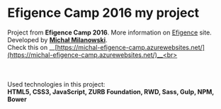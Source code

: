 # Efigence Camp 2016 my project
Project from <strong>Efigence Camp 2016</strong>. More information on <a href="http://camp.efigence.com/">Efigence</a> site. Developed by <strong><a href="https://pl.linkedin.com/in/michalmilanowski">Michał Milanowski</a></strong>.<br>
Check this on __[https://michal-efigence-camp.azurewebsites.net/](https://michal-efigence-camp.azurewebsites.net/)__<br>
<p style="margin-top: 50px;">Used technologies in this project:<br>
<strong>HTML5, CSS3, JavaScript, ZURB Foundation, RWD, Sass, Gulp, NPM, Bower</strong></p>
